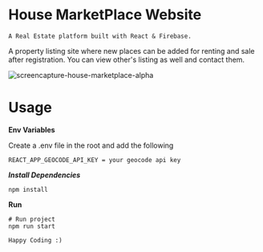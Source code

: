 # House MarketPlace Website
`A Real Estate platform built with React & Firebase. `

A property listing site where new places can be added for renting and sale after
registration. You can view other's listing as well and contact them.

![screencapture-house-marketplace-alpha](https://user-images.githubusercontent.com/88436847/179630462-a69dc6b7-0d24-46a7-ac8a-61654badf4a0.png)

# Usage

****Env Variables****

Create a .env file in the root and add the following

```
REACT_APP_GEOCODE_API_KEY = your geocode api key
```

***Install Dependencies***

```
npm install
```

****Run****
```
# Run project
npm run start
```

` Happy Coding :) `
